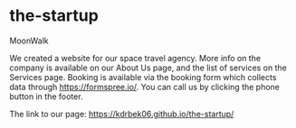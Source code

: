 # the-startup
MoonWalk



We created a website for our space travel agency. More info on the company is available on our About Us page, and the list of services on the Services page. Booking is available via the booking form which collects data through https://formspree.io/. You can call us by clicking the phone button in the footer. 


The link to our page: https://kdrbek06.github.io/the-startup/
